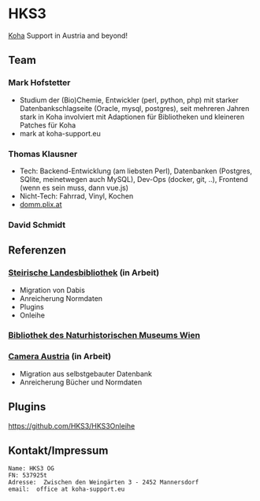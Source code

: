 # HKS3

[Koha](https://koha-community.org/) Support in Austria and beyond!

## Team

### Mark Hofstetter

* Studium der (Bio)Chemie, Entwickler (perl, python, php) mit starker Datenbankschlagseite (Oracle, mysql, postgres), seit mehreren Jahren stark in Koha involviert mit Adaptionen für Bibliotheken und kleineren Patches für Koha
* mark at koha-support.eu

### Thomas Klausner

* Tech: Backend-Entwicklung (am liebsten Perl), Datenbanken (Postgres, SQlite, meinetwegen auch MySQL), Dev-Ops (docker, git, ..), Frontend (wenn es sein muss, dann vue.js)
* Nicht-Tech: Fahrrad, Vinyl, Kochen
* [domm.plix.at](https://domm.plix.at)

### David Schmidt

## Referenzen

### [Steirische Landesbibliothek](https://www.landesbibliothek.steiermark.at/) (in Arbeit)

* Migration von Dabis
* Anreicherung Normdaten
* Plugins
* Onleihe

### [Bibliothek des Naturhistorischen Museums Wien](https://www.nhm-wien.ac.at/museum/bibliotheken)

### [Camera Austria](https://camera-austria.at/bibliothek/) (in Arbeit)

* Migration aus selbstgebauter Datenbank
* Anreicherung Bücher und Normdaten

## Plugins

https://github.com/HKS3/HKS3Onleihe

## Kontakt/Impressum

```
Name: HKS3 OG
FN: 537925t 
Adresse:  Zwischen den Weingärten 3 - 2452 Mannersdorf          
email:  office at koha-support.eu
```
